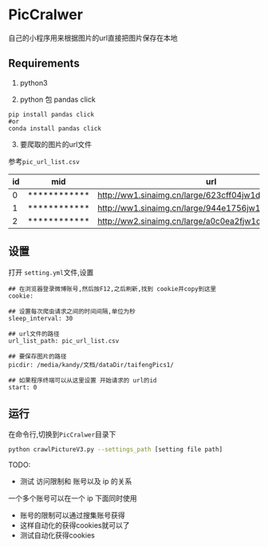 # PicCralwer
自己的小程序用来根据图片的url直接把图片保存在本地

## Requirements

1. python3


2. python 包 pandas click

```
pip install pandas click
#or
conda install pandas click
```

3. 要爬取的图片的url文件

参考`pic_url_list.csv`

| id|mid|url                                                                |
|---|-----------------|-----------------------------------------------------|
| 0|************|http://ww1.sinaimg.cn/large/623cff04jw1dv9a1dccbtj.jpg |
| 1|************|http://ww1.sinaimg.cn/large/944e1756jw1dv9a04ag0uj.jpg |
| 2|************|http://ww2.sinaimg.cn/large/a0c0ea2fjw1dv9a00jy4kj.jpg |





##  设置

打开 `setting.yml`文件,设置

```
## 在浏览器登录微博账号,然后按F12,之后刷新,找到 cookie并copy到这里
cookie: 

## 设置每次爬虫请求之间的时间间隔,单位为秒
sleep_interval: 30

## url文件的路径
url_list_path: pic_url_list.csv

## 要保存图片的路径
picdir: /media/kandy/文档/dataDir/taifengPics1/

## 如果程序终端可以从这里设置 开始请求的 url的id
start: 0
```

## 运行

在命令行,切换到`PicCralwer`目录下

```bash
python crawlPictureV3.py --settings_path [setting file path]

```

TODO:

- 测试 访问限制和 账号以及 ip 的关系

一个多个账号可以在一个 ip 下面同时使用

- 账号的限制可以通过搜集账号获得
- 这样自动化的获得cookies就可以了
- 测试自动化获得cookies